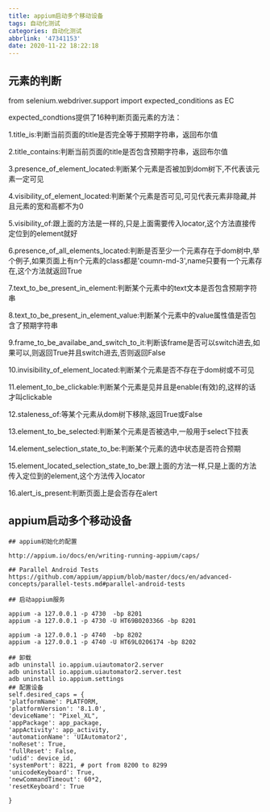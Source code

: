 ```yaml
---
title: appium启动多个移动设备
tags: 自动化测试
categories: 自动化测试
abbrlink: '47341153'
date: 2020-11-22 18:22:18
---
```

## 元素的判断

from selenium.webdriver.support import expected_conditions as EC


expected_condtions提供了16种判断页面元素的方法：

1.title_is:判断当前页面的title是否完全等于预期字符串，返回布尔值

2.title_contains:判断当前页面的title是否包含预期字符串，返回布尔值

3.presence_of_element_located:判断某个元素是否被加到dom树下,不代表该元素一定可见

4.visibility_of_element_located:判断某个元素是否可见,可见代表元素非隐藏,并且元素的宽和高都不为0

5.visibility_of:跟上面的方法是一样的,只是上面需要传入locator,这个方法直接传定位到的element就好

6.presence_of_all_elements_located:判断是否至少一个元素存在于dom树中,举个例子,如果页面上有n个元素的class都是'coumn-md-3',name只要有一个元素存在,这个方法就返回True

7.text_to_be_present_in_element:判断某个元素中的text文本是否包含预期字符串

8.text_to_be_present_in_element_value:判断某个元素中的value属性值是否包含了预期字符串

9.frame_to_be_availabe_and_switch_to_it:判断该frame是否可以switch进去,如果可以,则返回True并且switch进去,否则返回False

10.invisibility_of_element_located:判断某个元素是否不存在于dom树或不可见

11.element_to_be_clickable:判断某个元素是见并且是enable(有效)的,这样的话才叫clickable

12.staleness_of:等某个元素从dom树下移除,返回True或False

13.element_to_be_selected:判断某个元素是否被选中,一般用于select下拉表

14.element_selection_state_to_be:判断某个元素的选中状态是否符合预期

15.element_located_selection_state_to_be:跟上面的方法一样,只是上面的方法传入定位到的element,这个方法传入locator

16.alert_is_present:判断页面上是会否存在alert

## appium启动多个移动设备

```
## appium初始化的配置

http://appium.io/docs/en/writing-running-appium/caps/

## Parallel Android Tests
https://github.com/appium/appium/blob/master/docs/en/advanced-concepts/parallel-tests.md#parallel-android-tests

## 启动appium服务

appium -a 127.0.0.1 -p 4730  -bp 8201
appium -a 127.0.0.1 -p 4730 -U HT69B0203366 -bp 8201

appium -a 127.0.0.1 -p 4740  -bp 8202
appium -a 127.0.0.1 -p 4740 -U HT69L0206174 -bp 8202

## 卸载
adb uninstall io.appium.uiautomator2.server
adb uninstall io.appium.uiautomator2.server.test
adb uninstall io.appium.settings
## 配置设备
self.desired_caps = {
'platformName': PLATFORM,
'platformVersion': '8.1.0',
'deviceName': "Pixel_XL",
'appPackage': app_package,
'appActivity': app_activity,
'automationName': 'UIAutomator2',
'noReset': True,
'fullReset': False,
'udid': device_id,
'systemPort': 8221, # port from 8200 to 8299
'unicodeKeyboard': True,
'newCommandTimeout': 60*2,
'resetKeyboard': True

}
```

